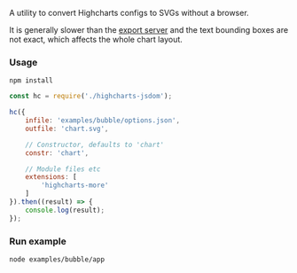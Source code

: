 A utility to convert Highcharts configs to SVGs without a browser.

It is generally slower than the [export server](https://www.npmjs.com/package/highcharts-export-server)
and the text bounding boxes are not exact, which affects the whole chart layout.

### Usage
`npm install`

```js
const hc = require('./highcharts-jsdom');

hc({
	infile: 'examples/bubble/options.json',
	outfile: 'chart.svg',

	// Constructor, defaults to 'chart'
	constr: 'chart',

	// Module files etc
	extensions: [
		'highcharts-more'
	]
}).then((result) => {
	console.log(result);
});
```

### Run example
```
node examples/bubble/app
```